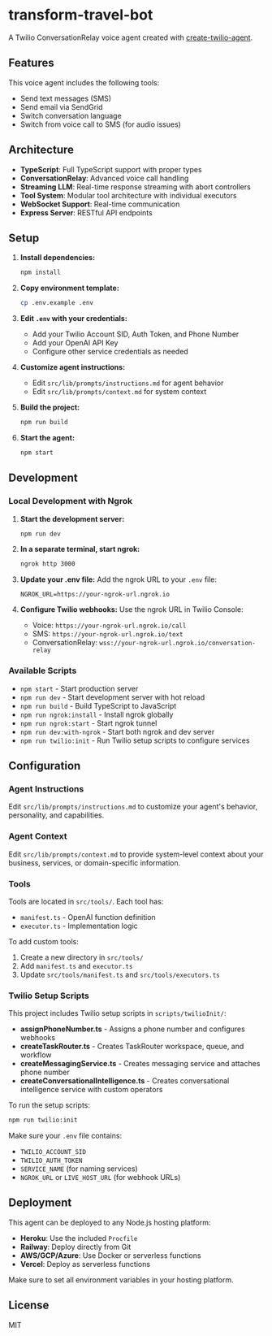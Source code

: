 # transform-travel-bot

A Twilio ConversationRelay voice agent created with [create-twilio-agent](github.com/twilio-demos/twilio-agent-create-app).

## Features

This voice agent includes the following tools:
- Send text messages (SMS)
- Send email via SendGrid
- Switch conversation language
- Switch from voice call to SMS (for audio issues)

## Architecture

- **TypeScript**: Full TypeScript support with proper types
- **ConversationRelay**: Advanced voice call handling
- **Streaming LLM**: Real-time response streaming with abort controllers
- **Tool System**: Modular tool architecture with individual executors
- **WebSocket Support**: Real-time communication
- **Express Server**: RESTful API endpoints

## Setup

1. **Install dependencies:**
   ```bash
   npm install
   ```

2. **Copy environment template:**
   ```bash
   cp .env.example .env
   ```

3. **Edit `.env` with your credentials:**
   - Add your Twilio Account SID, Auth Token, and Phone Number
   - Add your OpenAI API Key
   - Configure other service credentials as needed

4. **Customize agent instructions:**
   - Edit `src/lib/prompts/instructions.md` for agent behavior
   - Edit `src/lib/prompts/context.md` for system context

5. **Build the project:**
   ```bash
   npm run build
   ```

6. **Start the agent:**
   ```bash
   npm start
   ```

## Development

### Local Development with Ngrok

1. **Start the development server:**
   ```bash
   npm run dev
   ```

2. **In a separate terminal, start ngrok:**
   ```bash
   ngrok http 3000
   ```

3. **Update your .env file:**
   Add the ngrok URL to your `.env` file:
   ```env
   NGROK_URL=https://your-ngrok-url.ngrok.io
   ```

4. **Configure Twilio webhooks:**
   Use the ngrok URL in Twilio Console:
   - Voice: `https://your-ngrok-url.ngrok.io/call`
   - SMS: `https://your-ngrok-url.ngrok.io/text`
   - ConversationRelay: `wss://your-ngrok-url.ngrok.io/conversation-relay`

### Available Scripts

- `npm start` - Start production server
- `npm run dev` - Start development server with hot reload
- `npm run build` - Build TypeScript to JavaScript
- `npm run ngrok:install` - Install ngrok globally
- `npm run ngrok:start` - Start ngrok tunnel
- `npm run dev:with-ngrok` - Start both ngrok and dev server
- `npm run twilio:init` - Run Twilio setup scripts to configure services

## Configuration

### Agent Instructions

Edit `src/lib/prompts/instructions.md` to customize your agent's behavior, personality, and capabilities.

### Agent Context

Edit `src/lib/prompts/context.md` to provide system-level context about your business, services, or domain-specific information.

### Tools

Tools are located in `src/tools/`. Each tool has:
- `manifest.ts` - OpenAI function definition
- `executor.ts` - Implementation logic

To add custom tools:
1. Create a new directory in `src/tools/`
2. Add `manifest.ts` and `executor.ts`
3. Update `src/tools/manifest.ts` and `src/tools/executors.ts`

### Twilio Setup Scripts

This project includes Twilio setup scripts in `scripts/twilioInit/`:

- **assignPhoneNumber.ts** - Assigns a phone number and configures webhooks
- **createTaskRouter.ts** - Creates TaskRouter workspace, queue, and workflow
- **createMessagingService.ts** - Creates messaging service and attaches phone number
- **createConversationalIntelligence.ts** - Creates conversational intelligence service with custom operators

To run the setup scripts:
```bash
npm run twilio:init
```

Make sure your `.env` file contains:
- `TWILIO_ACCOUNT_SID`
- `TWILIO_AUTH_TOKEN`
- `SERVICE_NAME` (for naming services)
- `NGROK_URL` or `LIVE_HOST_URL` (for webhook URLs)



## Deployment

This agent can be deployed to any Node.js hosting platform:

- **Heroku**: Use the included `Procfile`
- **Railway**: Deploy directly from Git
- **AWS/GCP/Azure**: Use Docker or serverless functions
- **Vercel**: Deploy as serverless functions

Make sure to set all environment variables in your hosting platform.

## License

MIT

